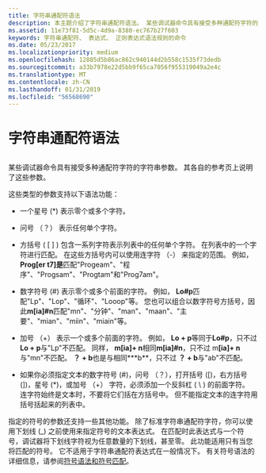 ```yaml
---
title: 字符串通配符语法
description: 本主题介绍了字符串通配符语法。 某些调试器命令具有接受多种通配符字符的字符串参数。
ms.assetid: 11e73f81-5d5c-4d9a-8380-ec767b27f603
keywords: 字符串通配符、 表达式、 正则表达式语法规则的命令
ms.date: 05/23/2017
ms.localizationpriority: medium
ms.openlocfilehash: 12885d5b86ac862c940144d2b558c1535f73dedb
ms.sourcegitcommit: a33b7978e22d5bb9f65ca7056f955319049a2e4c
ms.translationtype: MT
ms.contentlocale: zh-CN
ms.lasthandoff: 01/31/2019
ms.locfileid: "56568690"
---
```

# <a name="string-wildcard-syntax"></a>字符串通配符语法


## <span id="ddk_string_wildcard_syntax_dbg"></span><span id="DDK_STRING_WILDCARD_SYNTAX_DBG"></span>


某些调试器命令具有接受多种通配符字符的字符串参数。 其各自的参考页上说明了这些参数。

这些类型的参数支持以下语法功能：

- 一个星号 (\*) 表示零个或多个字符。

- 问号 （？） 表示任何单个字符。

- 方括号 ( \[ \] ) 包含一系列字符表示列表中的任何单个字符。 在列表中的一个字符进行匹配。 在这些方括号内可以使用连字符 （-） 来指定的范围。 例如， **Prog\[er t7\]是**匹配"Progeam"、"程序"、"Progsam"、"Progtam"和"Prog7am"。

- 数字符号 (\#) 表示零个或多个前面的字符。 例如， **Lo\#p**匹配"Lp"、"Lop"、"循环"、"Looop"等。 您也可以组合以数字符号方括号，因此**m\[ia\]\#n**匹配"mn"、"分钟"、"man"、"maan"、"主要"、"mian"、"miin"、"miain"等。

- 加号 （+） 表示一个或多个前面的字符。 例如， **Lo + p**等同于**Lo\#p**，只不过**Lo + p**与"Lp"不匹配。 同样， **m\[ia\]+ n**相同**m\[ia\]\#n**，只不过 m<strong>\[ia\]+ n</strong>与"mn"不匹配。 **？ + b**也是与相同**\*b**，只不过 **？ + b**与"ab"不匹配。

- 如果你必须指定文本的数字符号 (\#)，问号 （？），打开括号 (\[)，右方括号 (\])，星号 (\*)，或加号 （+） 字符，必须添加一个反斜杠 ( \\ ) 的前面字符。 连字符始终是文本时，不要将它们括在方括号中。 但不能指定文本的连字符用括号括起来的列表中。

指定的符号的参数还支持一些其他功能。 除了标准字符串通配符字符，你可以使用下划线 (\_) 之前使用来指定符号的文本表达式。 在匹配时此表达式与一个符号，调试器将下划线字符视为任意数量的下划线，甚至零。 此功能适用只有当您将匹配的符号。 它不适用于字符串通配符表达式在一般情况下。 有关符号语法的详细信息，请参阅[符号语法和符号匹配](symbol-syntax-and-symbol-matching.md)。

 

 





